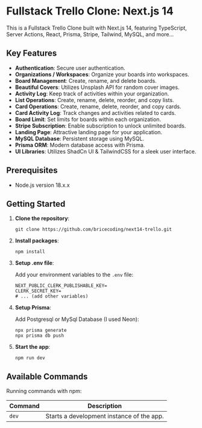 # Fullstack Trello Clone: Next.js 14

This is a Fullstack Trello Clone built with Next.js 14, featuring TypeScript, Server Actions, React, Prisma, Stripe, Tailwind, MySQL, and more...

## Key Features

- **Authentication**: Secure user authentication.
- **Organizations / Workspaces**: Organize your boards into workspaces.
- **Board Management**: Create, rename, and delete boards.
- **Beautiful Covers**: Utilizes Unsplash API for random cover images.
- **Activity Log**: Keep track of activities within your organization.
- **List Operations**: Create, rename, delete, reorder, and copy lists.
- **Card Operations**: Create, rename, delete, reorder, and copy cards.
- **Card Activity Log**: Track changes and activities related to cards.
- **Board Limit**: Set limits for boards within each organization.
- **Stripe Subscription**: Enable subscription to unlock unlimited boards.
- **Landing Page**: Attractive landing page for your application.
- **MySQL Database**: Persistent storage using MySQL.
- **Prisma ORM**: Modern database access with Prisma.
- **UI Libraries**: Utilizes ShadCn UI & TailwindCSS for a sleek user interface.

## Prerequisites

- Node.js version 18.x.x

## Getting Started

1. **Clone the repository**:

   ```shell
   git clone https://github.com/bricecoding/next14-trello.git
   ```

2. **Install packages**:

   ```shell
   npm install
   ```

3. **Setup .env file**:

   Add your environment variables to the `.env` file:

   ```shell
   NEXT_PUBLIC_CLERK_PUBLISHABLE_KEY=
   CLERK_SECRET_KEY=
   # ... (add other variables)
   ```

4. **Setup Prisma**:

   Add Postgresql or MySql Database (I used Neon):

   ```shell
   npx prisma generate
   npx prisma db push
   ```

5. **Start the app**:

   ```shell
   npm run dev
   ```

## Available Commands

Running commands with npm:

| Command | Description                               |
| ------- | ----------------------------------------- |
| `dev`   | Starts a development instance of the app. |
